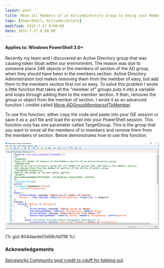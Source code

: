 ```yaml
---
layout: post
title: Move all Members of an ActiveDirectory Group to being just Members with PowerShell
tags: [PowerShell, ActiveDirectory]
modified: 2015-7-27 8:00:00
date: 2015-7-27 8:00:00
---
```

#### Applies to: Windows PowerShell 3.0+


Recently my team and I discovered an Active Directory group that was causing token bloat within our environment. The reason was due to someone place 246 objects in the members of section of the AD group, when they should have been in the members section. Active Directory Administration tool makes removing them from the member of easy, but add them to the members section first not so easy. To solve this problem I wrote a little function that takes all the "member of" groups puts it into a variable and loops through adding then to the member section. It then, removes the group or object from the member of section. I wrote it as an advanced function \ cmdlet called [Move-ADGroupMembersofToMember](https://github.com/Duffney/PowerShell/blob/master/ActiveDirectory/Move-ADGroupMemberofToMember.ps1).

To use this function, either copy the code and paste into your ISE session or save it as a .ps1 file and load the script into your PowerShell session. This function only has one
parameter called TargetGroup. This is the group that you want to move all the members of to members and remove them from the members of section. Below demonstrates how to use this function.

![moveadgroupmemberof](/images/posts/2015-7-27/moveadgroupmemberof.gif "moveadgroupmemberof")

{% gist 804daede01d58cfa1118 %}

### Acknowledgements

[Spiceworks Community post credit to cduff for helping out](http://community.spiceworks.com/topic/1032967-remove-member-of-from-active-directory-group)

